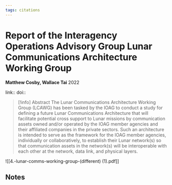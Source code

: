 ```yaml
---
tags: citations
---
```

# Report of the Interagency Operations Advisory Group Lunar Communications Architecture Working Group

**Matthew Cosby, Wallace Tai**
2022

link:: 
doi:: 

> [!info] Abstract
> The Lunar Communications Architecture Working Group (LCAWG) has been tasked by the IOAG to conduct a study for defining a future Lunar Communications Architecture that will facilitate potential cross support to Lunar missions by communication assets owned and/or operated by the IOAG member agencies and their affiliated companies in the private sectors. Such an architecture is intended to serve as the framework for the IOAG member agencies, individually or collaboratively, to establish their Lunar network(s) so that communication assets in the network(s) will be interoperable with each other at the network, data link, and physical layers.

![[4.-lunar-comms-working-group-(different) (1).pdf]]
## Notes

